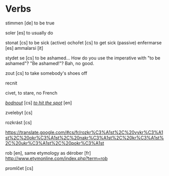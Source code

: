 Verbs
===

stimmen [de] to be true

soler [es] to usually do

stonat [cs] to be sick (active)
ochořet [cs] to get sick (passive)
enfermarse [es] 
ammalarsi [it]

stydet se [cs] to be ashamed... How do you use the imperative with "to be ashamed"? "Be ashamed!"? Bah, no good.

zout [cs] to take somebody's shoes off

recnit

civet, to stare, no French

*[bodnout](http://slovnik.seznam.cz/cz-en/word/?q=bodnout&id=XX9utMDBW5E=&sugid=__4iUx18cUA=&sugword=bodnout%20se)*  [cs] *[to hit the spot](http://en.wiktionary.org/wiki/hit_the_spot)* [en]

zvelebyt [cs]

rozkrást [cs]

https://translate.google.com/#cs/fr/rozkr%C3%A1st%2C%20vykr%C3%A1st%2C%20okr%C3%A1st%2C%20nakr%C3%A1st%2C%20kr%C3%A1st%2C%20ukr%C3%A1st%2C%20pokr%C3%A1st

rob [en], same etymology as dérober [fr]
http://www.etymonline.com/index.php?term=rob

promlčet [cs]



